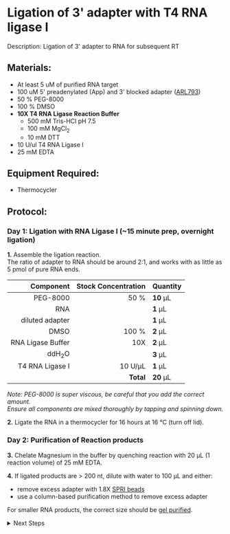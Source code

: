 Ligation of 3' adapter with T4 RNA ligase I
================================================================================
Description: Ligation of 3' adapter to RNA for subsequent RT

Materials:
--------------------------------------------------------------------------------
  * At least 5 uM of purified RNA target
  * 100 uM 5' preadenylated (App) and 3' blocked adapter ([ARL793](../ARL-primers.csv)) 
  * 50 % PEG-8000
  * 100 % DMSO
  * **10X T4 RNA Ligase Reaction Buffer**
    * 500 mM Tris-HCl pH 7.5
    * 100 mM MgCl<sub>2</sub>
    * 10 mM DTT
  * 10 U/ul T4 RNA Ligase I
  * 25 mM EDTA
  
Equipment Required:
--------------------------------------------------------------------------------
  * Thermocycler

<!-- Use <br/> to go to next page -->
  
Protocol:
--------------------------------------------------------------------------------
### Day 1: Ligation with RNA Ligase I (~15 minute prep, overnight ligation)

**1.** Assemble the ligation reaction. <br/>The ratio of adapter to RNA should be around 2:1, and works with as little as 5 pmol of pure RNA ends.

  | Component | Stock Concentration | Quantity | 
  | ---------: | ---------: | :---------- |
  | PEG-8000 | 50 % | **10**  µL | 
  | RNA || **1**  µL |
  | diluted adapter || **1**  µL |
  | DMSO | 100 % | **2**  µL |
  | RNA Ligase Buffer | 10X | **2**  µL |
  | ddH<sub/>2</sub>O || **3**  µL |
  | T4 RNA Ligase I | 10 U/µL | **1**  µL |
  || **Total** | **20** µL |

  _Note: PEG-8000 is super viscous, be careful that you add the correct amount._ <br/> _Ensure all components are mixed thoroughly by tapping and spinning down._

**2.** Ligate the RNA in a thermocycler for 16 hours at 16 °C (turn off lid).

### Day 2: Purification of Reaction products

**3.** Chelate Magnesium in the buffer by quenching reaction with 20 µL (1 reaction volume) of 25 mM EDTA.

**4.** If ligated products are > 200 nt, dilute with water to 100 µL and either: <br/>
- remove excess adapter with 1.8X [SPRI beads](./SPRI-beads.md) <br/>
- use a column-based purification method to remove excess adapter

For smaller RNA products, the correct size should be [gel purified](./PAGE-purification-of-RNA.md).

<details>
  <summary>Next Steps</summary>

</p> <a href="./PAGE-purification-of-RNA.md">
PAGE purification of small RNA products </a>

</details>
